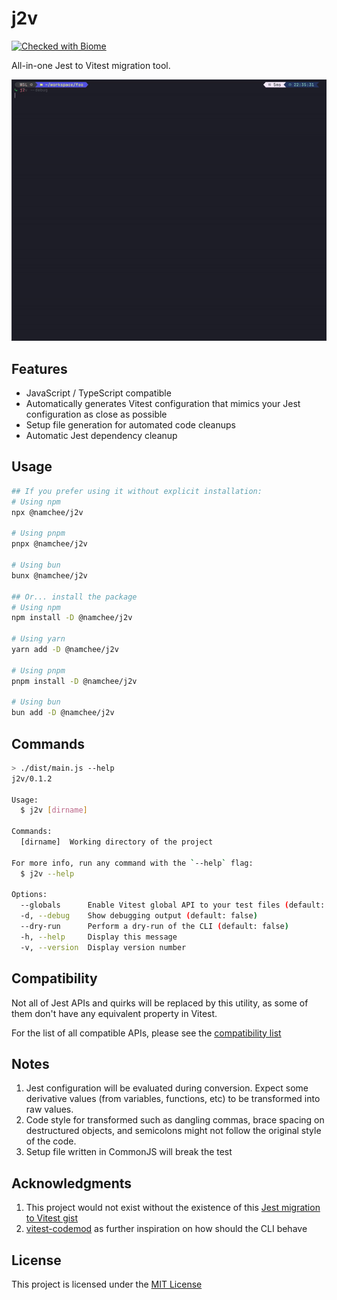 # j2v

[![Checked with Biome](https://img.shields.io/badge/Checked_with-Biome-60a5fa?style=flat&logo=biome)](https://biomejs.dev)

All-in-one Jest to Vitest migration tool.

![j2v Demo Run](./demo/demo.gif)

## Features

- JavaScript / TypeScript compatible
- Automatically generates Vitest configuration that mimics your Jest configuration as close as possible
- Setup file generation for automated code cleanups
- Automatic Jest dependency cleanup

## Usage

```bash
## If you prefer using it without explicit installation:
# Using npm
npx @namchee/j2v

# Using pnpm
pnpx @namchee/j2v

# Using bun
bunx @namchee/j2v

## Or... install the package
# Using npm
npm install -D @namchee/j2v

# Using yarn
yarn add -D @namchee/j2v

# Using pnpm
pnpm install -D @namchee/j2v

# Using bun
bun add -D @namchee/j2v
```

## Commands

```bash
> ./dist/main.js --help
j2v/0.1.2

Usage:
  $ j2v [dirname]

Commands:
  [dirname]  Working directory of the project

For more info, run any command with the `--help` flag:
  $ j2v --help

Options:
  --globals      Enable Vitest global API to your test files (default: false)
  -d, --debug    Show debugging output (default: false)
  --dry-run      Perform a dry-run of the CLI (default: false)
  -h, --help     Display this message
  -v, --version  Display version number
```

## Compatibility

Not all of Jest APIs and quirks will be replaced by this utility, as some of them don't have any equivalent property in Vitest.

For the list of all compatible APIs, please see the [compatibility list](./COMPATIBILITY.md)

## Notes

1. Jest configuration will be evaluated during conversion. Expect some derivative values (from variables, functions, etc) to be transformed into raw values.
2. Code style for transformed such as dangling commas, brace spacing on destructured objects, and semicolons might not follow the original style of the code.
3. Setup file written in CommonJS will break the test

## Acknowledgments

1. This project would not exist without the existence of this [Jest migration to Vitest gist](https://gist.github.com/wojtekmaj/6defa1f358daae28bd52b7b6dbeb7ab6)
2. [vitest-codemod](https://github.com/trivikr/vitest-codemod) as further inspiration on how should the CLI behave

## License

This project is licensed under the [MIT License](./LICENSE)
